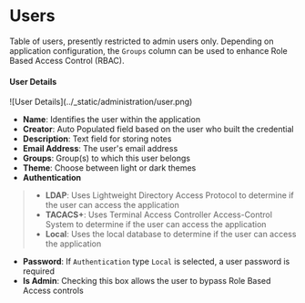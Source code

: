 
# Users

Table of users, presently restricted to admin users only. Depending on application configuration, the `Groups` column
can be used to enhance Role Based Access Control (RBAC).

<h4>User Details</h4> 
![User Details](../_static/administration/user.png)

* **Name**: Identifies the user within the application
* **Creator**: Auto Populated field based on the user who built the credential
* **Description**: Text field for storing notes 
* **Email Address**: The user's email address  
* **Groups**: Group(s) to which this user belongs
* **Theme**: Choose between light or dark themes
* **Authentication**
> * **LDAP**: Uses Lightweight Directory Access Protocol to determine if the user can access the application 
> * **TACACS+**: Uses Terminal Access Controller Access-Control System to determine if the user can access the application 
> * **Local**: Uses the local database to determine if the user can access the application
* **Password**: If `Authentication` type `Local` is selected, a user password is required
* **Is Admin**: Checking this box allows the user to bypass Role Based Access controls
